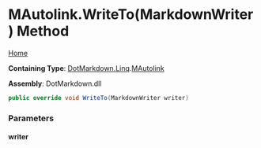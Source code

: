 # MAutolink\.WriteTo\(MarkdownWriter\) Method

[Home](../../../../README.md)

**Containing Type**: [DotMarkdown.Linq](../../README.md)\.[MAutolink](../README.md)

**Assembly**: DotMarkdown\.dll

```csharp
public override void WriteTo(MarkdownWriter writer)
```

### Parameters

#### writer

